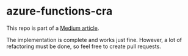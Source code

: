 # azure-functions-cra
This repo is part of a [Medium article](https://medium.com/@simonabdullah/azure-functions-to-automate-lets-encrypt-certificate-renewal-for-azure-app-service-23d29666dfb9).

The implementation is complete and works just fine. However, a lot of refactoring must be done, so feel free to create pull requests.
